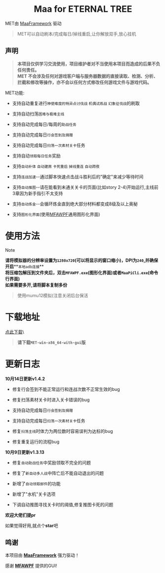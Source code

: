 <!-- markdownlint-disable MD033 MD041 -->
<p align="center">
</p>

<div align="center">

# Maa for ETERNAL TREE

</div>

MET由 [MaaFramework](https://github.com/MaaXYZ/MaaFramework) 驱动

>MET可以自动刷本/完成每日/掉线重启,让你解放双手,放心挂机

## 声明
>**本项目仅供学习交流使用，项目维护者对不当使用本项目而造成的后果不负任何责任。**\
>**MET 不会涉及任何对游戏客户端与服务器数据的直接读取、检测、分析、拦截和修改等操作，亦不会以任何方式修改任何游戏文件与游戏代码。**

MET功能:

 - 支持自动重复进行`神使难度的特异点讨伐战` `机偶试炼战` `幻象征伐战`的刷取

 - 支持自动扫荡`困难与极难主线`

 - 支持自动完成每日/每周的`助战任务`

 - 支持自动完成每日`行会签到及捐赠`

 - 支持自动完成每日`扫荡一次素材关卡`任务

 - 支持自动`领取每日任务`奖励

 - 支持`自动补体` `自动建房` `卡死重启` `掉线重连` `自动跨夜`

 - 支持`连战加速`--通过脚本快速点击战斗胜利后的"确定"来减少等待时间

 - 支持`自动推图`--请在能看到未通关关卡的页面(比如story 2-4)开始运行,主线前3章因为新手指引不太支持

 - 支持`自动炼金`--会循环炼金直到绝大部分材料都变成8级及以上奥秘

 - 支持`图形化界面`(使用[MFAWPF](https://github.com/SweetSmellFox/MFAWPF)通用图形化界面)

# 使用方法
>[!NOTE]
>**请将模拟器的分辨率设置为`1280x720`(可以将显示的窗口缩小)，DPI为`240`,并确保开启****`本地adb连接`**\
>**将压缩包解压到文件夹后，双击`MFAWPF.exe`(图形化界面)或者`MaaPiCli.exe`(命令行界面)**\
>**如果需要多开,请将脚本复制多份**

>使用mumu12模拟(注意关闭后台保活

# 下载地址
[点此下载](https://github.com/shanchuan001/MET/releases)\
>**请下载`MET-win-x86_64-with-gui`版**


# 更新日志
**10月14日更新v1.4.2**

 - 修复行会签到不能正常运行和连战次数不正常生效的bug

 - 修复扫荡素材关卡时进入关卡错误的bug

 - 支持自动完成每日`行会签到及捐赠`

 - 支持自动完成每日`扫荡一次素材关卡`任务

 - 修复`扫荡主线`时体力为两位数时容易误判为达标的bug
  
 - 修复重复运行的流程bug

**10月9日更新v1.3.13**

 - 修复`自动助战任务`中奖励领取不完全的问题

 - 修复了`新自动多人战`中阵亡后不能自动退出的问题

 - 新增了`自动领取邮件`的功能

 - 新增了"水机"关卡选项

 - 下调自动推图寻找关卡时的阈值,修复推图卡死的问题
   
  **欢迎大佬们提pr**

如果觉得好用,就点个**star**吧

## 鸣谢

本项目由 **[MaaFramework](https://github.com/MaaXYZ/MaaFramework)** 强力驱动！
 
感谢 **[MFAWPF](https://github.com/SweetSmellFox/MFAWPF)** 提供的GUI!


